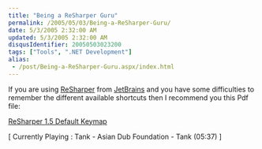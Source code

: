 ```yaml
---
title: "Being a ReSharper Guru"
permalink: /2005/05/03/Being-a-ReSharper-Guru/
date: 5/3/2005 2:32:00 AM
updated: 5/3/2005 2:32:00 AM
disqusIdentifier: 20050503023200
tags: ["Tools", ".NET Development"]
alias:
 - /post/Being-a-ReSharper-Guru.aspx/index.html
---
```

If you are using [ReSharper](http://www.jetbrains.com/resharper/) 
from [JetBrains](http://www.jetbrains.com) and you have some 
difficulties to remember the different available shortcuts then I recommend you 
this Pdf file:

[ReSharper 
1.5 Default Keymap](http://www.jetbrains.com/resharper/documentation/1.5_ReferenceCard.pdf)
<!-- more -->

[ Currently Playing : Tank - Asian Dub Foundation - Tank (05:37) 
]
